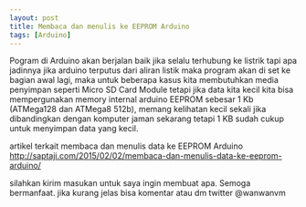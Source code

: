 ```yaml
---
layout: post
title: Membaca dan menulis ke EEPROM Arduino
tags: [Arduino]
---
```


Pogram di Arduino akan berjalan baik jika selalu terhubung ke listrik tapi apa jadinnya jika arduino terputus dari aliran listik maka program akan di set ke bagian awal lagi, maka untuk beberapa kasus kita membutuhkan media penyimpan seperti Micro SD Card Module tetapi jika data kita kecil kita bisa mempergunakan memory internal arduino EEPROM sebesar 1 Kb (ATMega128 dan ATMega8 512b), memang kelihatan kecil sekali jika dibandingkan dengan komputer jaman sekarang tetapi 1 KB sudah cukup untuk menyimpan data yang kecil.

<script src="https://gist.github.com/wanwanvm/06237b1df600a4e536606d4c140e56a1.js"></script>

artikel terkait membaca dan menulis data ke EEPROM Arduino <a href="http://saptaji.com/2015/02/02/membaca-dan-menulis-data-ke-eeprom-arduino/">http://saptaji.com/2015/02/02/membaca-dan-menulis-data-ke-eeprom-arduino/</a>

silahkan kirim masukan untuk saya ingin membuat apa. Semoga bermanfaat.
jika kurang jelas bisa komentar atau dm twitter @wanwanvm
